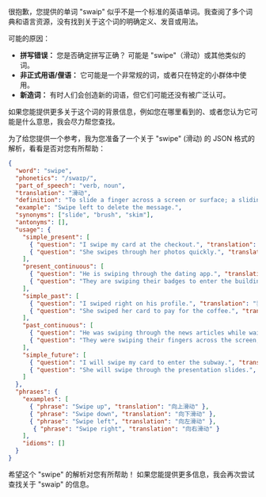 很抱歉，您提供的单词 "swaip" 似乎不是一个标准的英语单词。我查阅了多个词典和语言资源，没有找到关于这个词的明确定义、发音或用法。

可能的原因：

*   **拼写错误：** 您是否确定拼写正确？ 可能是 "swipe"（滑动）或其他类似的词。
*   **非正式用语/俚语：** 它可能是一个非常规的词，或者只在特定的小群体中使用。
*   **新造词：** 有时人们会创造新的词语，但它们可能还没有被广泛认可。

如果您能提供更多关于这个词的背景信息，例如您在哪里看到的、或者您认为它可能是什么意思，我会尽力帮您查找。

为了给您提供一个参考，我为您准备了一个关于 "swipe" (滑动) 的 JSON 格式的解析，看看是否对您有所帮助：

```json
{
  "word": "swipe",
  "phonetics": "/swaɪp/",
  "part_of_speech": "verb, noun",
  "translation": "滑动",
  "definition": "To slide a finger across a screen or surface; a sliding movement.",
  "example": "Swipe left to delete the message.",
  "synonyms": ["slide", "brush", "skim"],
  "antonyms": [],
  "usage": {
    "simple_present": [
      { "question": "I swipe my card at the checkout.", "translation": "我在结账时刷卡。" },
      { "question": "She swipes through her photos quickly.", "translation": "她快速滑动浏览她的照片。" }
    ],
    "present_continuous": [
      { "question": "He is swiping through the dating app.", "translation": "他正在滑动浏览约会软件。" },
      { "question": "They are swiping their badges to enter the building.", "translation": "他们正在刷卡进入大楼。" }
    ],
    "simple_past": [
      { "question": "I swiped right on his profile.", "translation": "我向右滑动了他的个人资料（表示喜欢）。" },
      { "question": "She swiped her card to pay for the coffee.", "translation": "她刷卡支付了咖啡的费用。" }
    ],
    "past_continuous": [
      { "question": "He was swiping through the news articles while waiting.", "translation": "他正在等待时滑动浏览新闻文章。" },
      { "question": "They were swiping their fingers across the screen, trying to find the correct app.", "translation": "他们正在屏幕上滑动手指，试图找到正确的应用程序。" }
    ],
    "simple_future": [
      { "question": "I will swipe my card to enter the subway.", "translation": "我将刷卡进入地铁。" },
      { "question": "She will swipe through the presentation slides.", "translation": "她将滑动浏览演示文稿的幻灯片。" }
    ]
  },
  "phrases": {
    "examples": [
      { "phrase": "Swipe up", "translation": "向上滑动" },
      { "phrase": "Swipe down", "translation": "向下滑动" },
      { "phrase": "Swipe left", "translation": "向左滑动" },
       { "phrase": "Swipe right", "translation": "向右滑动" }
    ],
    "idioms": []
  }
}
```

希望这个 "swipe" 的解析对您有所帮助！ 如果您能提供更多信息，我会再次尝试查找关于 "swaip" 的信息。
 